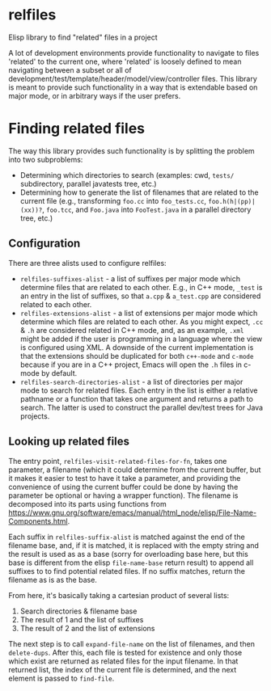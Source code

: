 # relfiles
Elisp library to find "related" files in a project

A lot of development environments provide functionality to navigate to files 'related' to the current one, where 'related' is loosely defined to mean navigating between a subset or all of development/test/template/header/model/view/controller files.  This library is meant to provide such functionality in a way that is extendable based on major mode, or in arbitrary ways if the user prefers.

# Finding related files

The way this library provides such functionality is by splitting the problem into two subproblems:

* Determining which directories to search (examples: cwd, `tests/` subdirectory, parallel javatests tree, etc.)
* Determining how to generate the list of filenames that are related to the current file (e.g., transforming `foo.cc` into `foo_tests.cc`, `foo.h(h|(pp)|(xx))?`, `foo.tcc`, and `Foo.java` into `FooTest.java` in a parallel directory tree, etc.)

## Configuration

There are three alists used to configure relfiles:

* `relfiles-suffixes-alist` - a list of suffixes per major mode which determine files that are related to each other. E.g., in C++ mode, `_test` is an entry in the list of suffixes, so that `a.cpp` & `a_test.cpp` are considered related to each other.
* `relfiles-extensions-alist` - a list of extensions per major mode which determine which files are related to each other.  As you might expect, `.cc` & `.h` are considered related in C++ mode, and, as an example, `.xml` might be added if the user is programming in a language where the view is configured using XML.  A downside of the current implementation is that the extensions should be duplicated for both `c++-mode` and `c-mode` because if you are in a C++ project, Emacs will open the `.h` files in c-mode by default.
* `relfiles-search-directories-alist` - a list of directories per major mode to search for related files.  Each entry in the list is either a relative pathname or a function that takes one argument and returns a path to search.  The latter is used to construct the parallel dev/test trees for Java projects.

## Looking up related files

The entry point, `relfiles-visit-related-files-for-fn`, takes one parameter, a filename (which it could determine from the current buffer, but it makes it easier to test to have it take a parameter, and providing the convenience of using the current buffer could be done by having the parameter be optional or having a wrapper function).  The filename is decomposed into its parts using functions from https://www.gnu.org/software/emacs/manual/html_node/elisp/File-Name-Components.html.

Each suffix in `relfiles-suffix-alist` is matched against the end of the filename base, and, if it is matched, it is replaced with the empty string and the result is used as as a base (sorry for overloading base here, but this base is different from the elisp `file-name-base` return result) to append all suffixes to to find potential related files.  If no suffix matches, return the filename as is as the base.

From here, it's basically taking a cartesian product of several lists:

1. Search directories & filename base
2. The result of 1 and the list of suffixes
3. The result of 2 and the list of extensions

The next step is to call `expand-file-name` on the list of filenames,
and then `delete-dups`.  After this, each file is tested for existence
and only those which exist are returned as related files for the input
filename.  In that returned list, the index of the current file is
determined, and the next element is passed to `find-file`.
